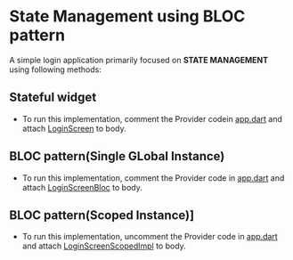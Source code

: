 # State Management using BLOC pattern

A simple login application primarily focused on **STATE MANAGEMENT** using following methods:

## Stateful widget
  - To run this implementation, comment the Provider codein [app.dart](https://github.com/chauhan-abhi/flutter_starter_experiments/blob/master/login_stateful/lib/src/app.dart) and attach [LoginScreen](https://github.com/chauhan-abhi/flutter_starter_experiments/blob/master/login_stateful/lib/src/screens/login_screen.dart) to body.
  
  
## BLOC pattern(Single GLobal Instance) 
  - To run this implementation, comment the Provider code in [app.dart](https://github.com/chauhan-abhi/flutter_starter_experiments/blob/master/login_stateful/lib/src/app.dart) and attach [LoginScreenBloc](https://github.com/chauhan-abhi/flutter_starter_experiments/blob/master/login_stateful/lib/src/screens/login_screen_bloc.dart) to body.
  
  
## BLOC pattern(Scoped Instance)]
- To run this implementation, uncomment the Provider code in [app.dart](https://github.com/chauhan-abhi/flutter_starter_experiments/blob/master/login_stateful/lib/src/app.dart) and attach [LoginScreenScopedImpl](https://github.com/chauhan-abhi/flutter_starter_experiments/blob/master/login_stateful/lib/src/screens/login_screen_scopedImpl.dart) to body.
